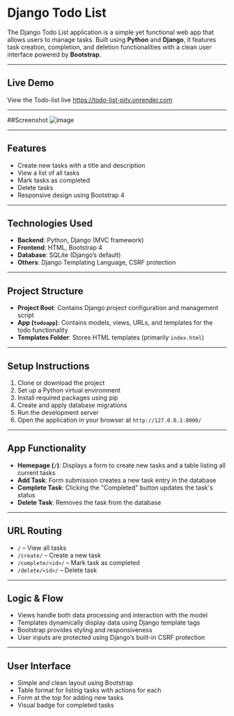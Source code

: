 
#  Django Todo List

The Django Todo List application is a simple yet functional web app that allows users to manage tasks. Built using **Python** and **Django**, it features task creation, completion, and deletion functionalities with a clean user interface powered by **Bootstrap**.

---
## Live Demo

View the Todo-list live https://todo-list-pitv.onrender.com

---
##Screenshot
![image](https://github.com/user-attachments/assets/b0ae011e-f681-4100-890c-7893e5018bd3)

---

##  Features

* Create new tasks with a title and description
* View a list of all tasks
* Mark tasks as completed
* Delete tasks
* Responsive design using Bootstrap 4

---

## Technologies Used

* **Backend**: Python, Django (MVC framework)
* **Frontend**: HTML, Bootstrap 4
* **Database**: SQLite (Django’s default)
* **Others**: Django Templating Language, CSRF protection

---

##  Project Structure

* **Project Root**: Contains Django project configuration and management script
* **App (`todoapp`)**: Contains models, views, URLs, and templates for the todo functionality
* **Templates Folder**: Stores HTML templates (primarily `index.html`)

---

## Setup Instructions

1. Clone or download the project
2. Set up a Python virtual environment
3. Install required packages using pip
4. Create and apply database migrations
5. Run the development server
6. Open the application in your browser at `http://127.0.0.1:8000/`

---

##  App Functionality

* **Homepage (`/`)**: Displays a form to create new tasks and a table listing all current tasks
* **Add Task**: Form submission creates a new task entry in the database
* **Complete Task**: Clicking the "Completed" button updates the task's status
* **Delete Task**: Removes the task from the database

---

##  URL Routing

* `/` – View all tasks
* `/create/` – Create a new task
* `/complete/<id>/` – Mark task as completed
* `/delete/<id>/` – Delete task

---

##  Logic & Flow

* Views handle both data processing and interaction with the model
* Templates dynamically display data using Django template tags
* Bootstrap provides styling and responsiveness
* User inputs are protected using Django’s built-in CSRF protection

---

## User Interface

* Simple and clean layout using Bootstrap
* Table format for listing tasks with actions for each
* Form at the top for adding new tasks
* Visual badge for completed tasks


